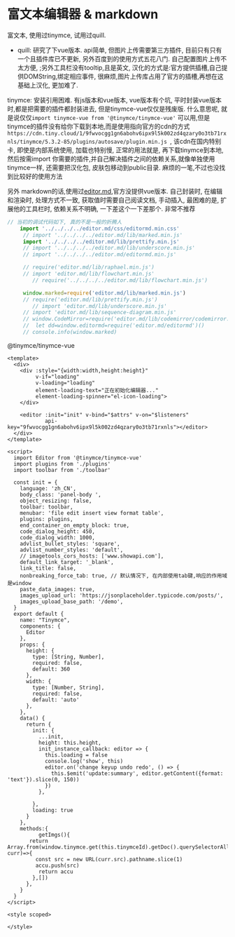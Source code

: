 # 富文本编辑器 & markdown

富文本, 使用过tinymce, 试用过quill.
 - quill: 研究了下vue版本. api简单, 但图片上传需要第三方插件, 目前只有只有一个且插件库已不更新, 另外百度到的使用方式五花八门. 自己配置图片上传不太方便,
 ;另外工具栏没有tooltip,且是英文, 汉化的方式是:官方提供插槽,自己提供DOMString,绑定相应事件, 很麻烦,图片上传库占用了官方的插槽,再想在这基础上汉化, 更加难了. 
 
tinymce: 安装引用困难. 有js版本和vue版本, vue版本有个坑, 平时封装vue版本时,都是把需要的插件都封装进去, 但是tinymce-vue仅仅是残废版. 
什么意思呢, 就是说仅仅`import tinymce-vue from '@tinymce/tinymce-vue'` 可以用,但是tinymce的插件没有给你下载到本地,而是使用指向官方的cdn的方式`https://cdn.tiny.cloud/1/9fwvocgg1gn6abohv6ipx9l5k002zd4qzary0o3tb71rxnls/tinymce/5.3.2-85/plugins/autosave/plugin.min.js
`, 该cdn在国内特别卡, 即使是内部系统使用, 加载也特别慢,
正常的用法就是, 再下载tinymce到本地, 然后按需import 你需要的插件,并自己解决插件之间的依赖关系,就像单独使用tinymce一样, 还需要把汉化包, 皮肤包移动到public目录. 麻烦的一笔,不过也没找到比较好的使用方法 


另外 markdown的话,使用过[editor.md](https://github.com/pandao/editor.md),官方没提供vue版本. 自己封装时, 在编辑和渲染时, 处理方式不一致, 获取值时需要自己阅读文档, 手动插入,  最困难的是, 扩展他的工具栏时, 依赖关系不明确, 一下差这个一下差那个. 非常不推荐

```js
// 当初的调试代码如下, 真的不是一般的折腾人 
    import '../../../../editor.md/css/editormd.min.css'
     // import '../../../../editor.md/lib/marked.min.js'
     import '../../../../editor.md/lib/prettify.min.js'
     // import '../../../../editor.md/lib/underscore.min.js'
     // import '../../../../editor.md/editormd.min.js'

     // require('editor.md/lib/raphael.min.js')
     // import 'editor.md/lib/flowchart.min.js'
        // require('../../../../editor.md/lib/flowchart.min.js')

     window.marked=require('editor.md/lib/marked.min.js')
     // require('editor.md/lib/prettify.min.js')
        // import 'editor.md/lib/underscore.min.js'
     // import 'editor.md/lib/sequence-diagram.min.js'
     // window.CodeMirror=require('editor.md/lib/codemirror/codemirror.min.js')
     //  let dd=window.editormd=require('editor.md/editormd')()
     // console.info(window.marked)
```


 @tinymce/tinymce-vue


```vue
<template>
  <div>
    <div :style="{width:width,height:height}"
         v-if="loading"
         v-loading="loading"
         element-loading-text="正在初始化编辑器..."
         element-loading-spinner="el-icon-loading">
    </div>

    <editor :init="init" v-bind="$attrs" v-on="$listeners"
            api-key="9fwvocgg1gn6abohv6ipx9l5k002zd4qzary0o3tb71rxnls"></editor>
  </div>
</template>

<script>
  import Editor from '@tinymce/tinymce-vue'
  import plugins from './plugins'
  import toolbar from './toolbar'

  const init = {
    language: 'zh_CN',
    body_class: 'panel-body ',
    object_resizing: false,
    toolbar: toolbar,
    menubar: 'file edit insert view format table',
    plugins: plugins,
    end_container_on_empty_block: true,
    code_dialog_height: 450,
    code_dialog_width: 1000,
    advlist_bullet_styles: 'square',
    advlist_number_styles: 'default',
    // imagetools_cors_hosts: ['www.showapi.com'],
    default_link_target: '_blank',
    link_title: false,
    nonbreaking_force_tab: true, // 默认情况下, 在内部使用tab键,响应的作用域是window
    paste_data_images: true,
    images_upload_url: 'https://jsonplaceholder.typicode.com/posts/',
    images_upload_base_path: '/demo',
  }
  export default {
    name: "Tinymce",
    components: {
      Editor
    },
    props: {
      height: {
        type: [String, Number],
        required: false,
        default: 360
      },
      width: {
        type: [Number, String],
        required: false,
        default: 'auto'
      },
    },
    data() {
      return {
        init: {
          ...init,
          height: this.height,
          init_instance_callback: editor => {
            this.loading = false
            console.log('show', this)
            editor.on('change keyup undo redo', () => {
              this.$emit('update:summary', editor.getContent({format: 'text'}).slice(0, 150))
            })
          },

        },
        loading: true
      }
    },
    methods:{
          getImgs(){
       return Array.from(window.tinymce.get(this.tinymceId).getDoc().querySelectorAll('img')).reduce((accu, curr)=>{
         const src = new URL(curr.src).pathname.slice(1)
         accu.push(src)
          return accu
        },[])
      },
    }
  }
</script>

<style scoped>

</style>

```
